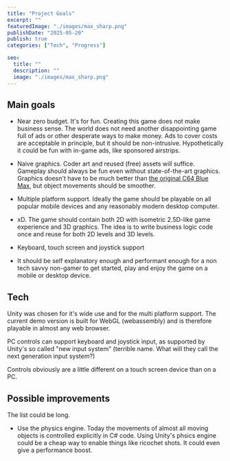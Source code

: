 ```yaml
---
title: "Project Goals"
excerpt: ""
featuredImage: "./images/max_sharp.png"
publishDate: "2025-05-20"
publish: true
categories: ["Tech", "Progress"]

seo:
  title: ""
  description: ""
  image: "./images/max_sharp.png"
---
```

## Main goals
- Near zero budget. It's for fun. Creating this game does not make business sense. The world does not need another disappointing game full of ads or other desperate ways to make money. Ads to cover costs are acceptable in principle, but it should be non-intrusive. Hypothetically it could be fun with in-game ads, like sponsored airstrips.

- Naive graphics. Coder art and reused (free) assets will suffice. Gameplay should always be fun even without state-of-the-art graphics. Graphics doesn't have to be much better than [the original C64 Blue Max](https://en.wikipedia.org/wiki/Blue_Max_(video_game)), but object movements should be smoother.

- Multiple platform support. Ideally the game should be playable on all popular mobile devices and any reasonably modern desktop computer.

- xD. The game should contain both 2D with isometric 2.5D-like game experience and 3D graphics. The idea is to write business logic code once and reuse for both 2D levels and 3D levels.

- Keyboard, touch screen and joystick support

- It should be self explanatory enough and performant enough for a non tech savvy non-gamer to get started, play and enjoy the game on a mobile or desktop device.


## Tech
Unity was chosen for it's wide use and for the multi platform support. The current demo version is built for WebGL (webassembly) and is therefore playable in almost any web browser.  

PC controls can support keyboard and joystick input, as supported by Unity's so called "new input system" (terrible name. What will they call the next generation input system?)

Controls obviously are a little different on a touch screen device than on a PC.  
  
## Possible improvements
The list could be long.
- Use the physics engine. Today the movements of almost all moving objects is controlled explicitly in C# code. Using Unity's phsics engine could be a cheap way to enable things like ricochet shots. It could even give a performance boost.
